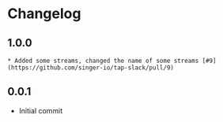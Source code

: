 # Changelog

## 1.0.0
    * Added some streams, changed the name of some streams [#9](https://github.com/singer-io/tap-slack/pull/9)

## 0.0.1
  * Initial commit
